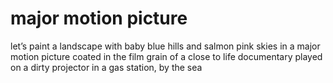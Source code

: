 # major motion picture

let’s paint a landscape
with baby blue hills
and salmon pink skies
in a major motion picture
coated in the film grain 
of a close to life documentary
played on a dirty projector
in a gas station, by the sea
